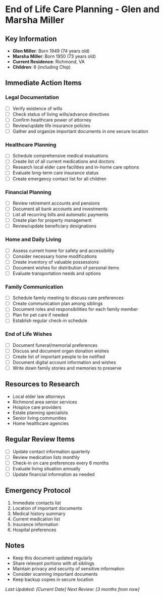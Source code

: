 # End of Life Care Planning - Glen and Marsha Miller

## Key Information
- **Glen Miller**: Born 1949 (74 years old)
- **Marsha Miller**: Born 1950 (73 years old)
- **Current Residence**: Richmond, VA
- **Children**: 6 (including Chip)

## Immediate Action Items

### Legal Documentation
- [ ] Verify existence of wills
- [ ] Check status of living wills/advance directives
- [ ] Confirm healthcare power of attorney
- [ ] Review/update life insurance policies
- [ ] Gather and organize important documents in one secure location

### Healthcare Planning
- [ ] Schedule comprehensive medical evaluations
- [ ] Create list of all current medications and doctors
- [ ] Research local elder care facilities and in-home care options
- [ ] Evaluate long-term care insurance status
- [ ] Create emergency contact list for all children

### Financial Planning
- [ ] Review retirement accounts and pensions
- [ ] Document all bank accounts and investments
- [ ] List all recurring bills and automatic payments
- [ ] Create plan for property management
- [ ] Review/update beneficiary designations

### Home and Daily Living
- [ ] Assess current home for safety and accessibility
- [ ] Consider necessary home modifications
- [ ] Create inventory of valuable possessions
- [ ] Document wishes for distribution of personal items
- [ ] Evaluate transportation needs and options

### Family Communication
- [ ] Schedule family meeting to discuss care preferences
- [ ] Create communication plan among siblings
- [ ] Document roles and responsibilities for each family member
- [ ] Plan for pet care if needed
- [ ] Establish regular check-in schedule

### End of Life Wishes
- [ ] Document funeral/memorial preferences
- [ ] Discuss and document organ donation wishes
- [ ] Create list of important people to be notified
- [ ] Document digital account information and wishes
- [ ] Write down family stories and memories to preserve

## Resources to Research
- Local elder law attorneys
- Richmond area senior services
- Hospice care providers
- Estate planning specialists
- Senior living communities
- Home healthcare agencies

## Regular Review Items
- [ ] Update contact information quarterly
- [ ] Review medication lists monthly
- [ ] Check-in on care preferences every 6 months
- [ ] Evaluate living situation annually
- [ ] Update financial information as needed

## Emergency Protocol
1. Immediate contacts list
2. Location of important documents
3. Medical history summary
4. Current medication list
5. Insurance information
6. Hospital preferences

## Notes
- Keep this document updated regularly
- Share relevant portions with all siblings
- Maintain privacy and security of sensitive information
- Consider scanning important documents
- Keep backup copies in secure location

*Last Updated: [Current Date]*
*Next Review: [3 months from now]* 
